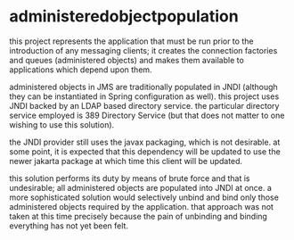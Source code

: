 # administeredobjectpopulation

this project represents the application that must be run prior to the introduction of any messaging clients; it creates the connection factories and queues (administered objects) and makes them available to applications which depend upon them.

administered objects in JMS are traditionally populated in JNDI (although they can be instantiated in Spring configuration as well). this project uses JNDI backed by an LDAP based directory service. the particular directory service employed is 389 Directory Service (but that does not matter to one wishing to use this solution).

the JNDI provider still uses the javax packaging, which is not desirable. at some point, it is expected that this dependency will be updated to use the newer jakarta package at which time this client will be updated.

this solution performs its duty by means of brute force and that is undesirable; all administered objects are populated into JNDI at once. a more sophisticated solution would selectively unbind and bind only those administered objects required by the application. that approach was not taken at this time precisely because the pain of unbinding and binding everything has not yet been felt.

